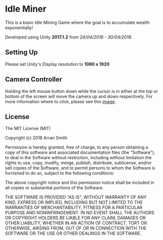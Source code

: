 # Idle Miner

This is a basic Idle Mining Game where the goal is to accumulate wealth exponentially!

Developed using Unity **2017.1.2** from *24/04/2018 - 30/04/2018*.


Setting Up
----
Please set Unity's Display resolution to **1080 x 1920**

Camera Controller
----
Holding the left mouse button down while the cursor is in either at the top or bottom of the screen will move the camera up and down respectively.
For more information where to click, please see this [image](https://github.com/Azza292/IdleMiner/blob/master/IdleMiner/Screenshots/CameraController.png).


License
----

The MIT License (MIT)

Copyright (c) 2018 Arran Smith

Permission is hereby granted, free of charge, to any person obtaining a copy of this software and associated documentation files (the "Software"), to deal in the Software without restriction, including without limitation the rights to use, copy, modify, merge, publish, distribute, sublicense, and/or sell copies of the Software, and to permit persons to whom the Software is furnished to do so, subject to the following conditions:

The above copyright notice and this permission notice shall be included in all copies or substantial portions of the Software.

THE SOFTWARE IS PROVIDED "AS IS", WITHOUT WARRANTY OF ANY KIND, EXPRESS OR IMPLIED, INCLUDING BUT NOT LIMITED TO THE WARRANTIES OF MERCHANTABILITY, FITNESS FOR A PARTICULAR PURPOSE AND NONINFRINGEMENT. IN NO EVENT SHALL THE AUTHORS OR COPYRIGHT HOLDERS BE LIABLE FOR ANY CLAIM, DAMAGES OR OTHER LIABILITY, WHETHER IN AN ACTION OF CONTRACT, TORT OR OTHERWISE, ARISING FROM, OUT OF OR IN CONNECTION WITH THE SOFTWARE OR THE USE OR OTHER DEALINGS IN THE SOFTWARE.